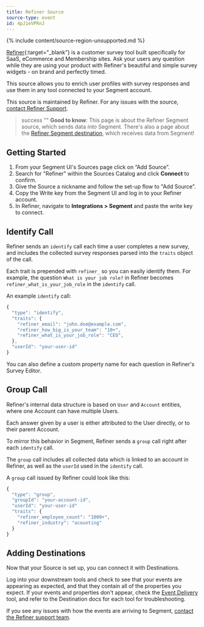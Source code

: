```yaml
---
title: Refiner Source
source-type: event
id: 4pJ1eVPRnJ
---
```

{% include content/source-region-unsupported.md %}

[Refiner](https://refiner.io/?utm_source=segmentio&utm_medium=docs&utm_campaign=partners){:target="_blank”} is a customer survey tool built specifically for SaaS, eCommerce and Membership sites. Ask your users any question while they are using your product with Refiner's beautiful and simple survey widgets - on brand and perfectly timed.

This source allows you to enrich user profiles with survey responses and use them in any tool connected to your Segment account.

This source is maintained by Refiner. For any issues with the source, [contact Refiner Support](mailto:contact@refiner.io).

> success ""
> **Good to know**: This page is about the Refiner Segment source, which sends data _into_ Segment. There's also a page about the [Refiner Segment destination](https://segment.com/docs/connections/destinations/catalog/refiner/), which receives data from Segment!

## Getting Started

1. From your Segment UI's Sources page click on “Add Source”.
2. Search for "Refiner" within the Sources Catalog and click **Connect** to confirm.
3. Give the Source a nickname and follow the set-up flow to "Add Source".
4. Copy the Write key from the Segment UI and log in to your Refiner account.
5. In Refiner, navigate to **Integrations >  Segment** and paste the write key to connect.

## Identify Call

Refiner sends an `identify` call each time a user completes a new survey, and includes the collected survey responses parsed into the `traits` object of the call.

Each trait is prepended with `refiner_` so you can easily identify them. For example, the question `What is your job role?` in Refiner becomes `refiner_what_is_your_job_role` in the `identify` call.

An example `identify` call:

```js
{
  "type": "identify",
  "traits": {
    "refiner_email": "john.doe@example.com",
    "refiner_how_big_is_your_team": "10+",
    "refiner_what_is_your_job_role": "CEO",
  },
  "userId": "your-user-id"
}
```

You can also define a custom property name for each question in Refiner's Survey Editor.

## Group Call

Refiner's internal data structure is based on `User` and `Account` entities, where one Account can have multiple Users.

Each answer given by a user is either attributed to the User directly, or to their parent Account.

To mirror this behavior in Segment, Refiner sends a `group` call right after each `identify` call.

The `group` call includes all collected data which is linked to an account in Refiner, as well as the `userId` used in the `identify` call.

A `group` call issued by Refiner could look like this:

```js
{
  "type": "group",
  "groupId": "your-account-id",
  "userId": "your-user-id"
  "traits": {
    "refiner_employee_count": "1000+",
    "refiner_industry": "acounting"
  }
}
```

## Adding Destinations

Now that your Source is set up, you can connect it with Destinations.

Log into your downstream tools and check to see that your events are appearing as expected, and that they contain all of the properties you expect. If your events and properties don't appear, check the [Event Delivery](https://segment.com/docs/connections/event-delivery/) tool, and refer to the Destination docs for each tool for troubleshooting.

If you see any issues with how the events are arriving to Segment, [contact the Refiner support team](mailto:contact@refiner.io).

